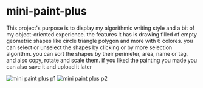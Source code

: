 # mini-paint-plus
This project's purpose is to display my algorithmic writing style and a bit of my object-oriented experience.
the features it has is drawing filled of empty geometric shapes like circle triangle polygon and more with 6 colores.
you can select or unselect the shapes by clicking or by more selection algorithm.
you can sort the shapes by their perimeter, area, name or tag, and also copy, rotate and scale them.
if you liked the painting you made you can also save it and upload it later

![mini paint plus p1](https://user-images.githubusercontent.com/91688347/233787638-def1bea7-fad2-4373-9e0d-9a899f39f435.jpg)
![mini paint plus p2](https://user-images.githubusercontent.com/91688347/233787642-1b51e12c-f649-4483-ac45-4c08399b53b1.jpg)
